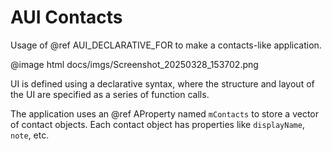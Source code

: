 # AUI Contacts

<!-- aui:example ui -->
Usage of @ref AUI_DECLARATIVE_FOR to make a contacts-like application.

@image html docs/imgs/Screenshot_20250328_153702.png

UI is defined using a declarative syntax, where the structure and layout of the UI are specified as a series of function
calls.

The application uses an @ref AProperty named `mContacts` to store a vector of contact objects. Each contact object has
properties like `displayName`, `note`, etc.
